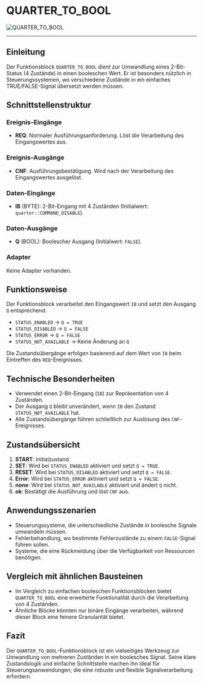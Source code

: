 # QUARTER_TO_BOOL

![QUARTER_TO_BOOL](https://github.com/user-attachments/assets/54e70428-fb9c-4586-942b-1d3eb3c5b55e)

* * * * * * * * * *
## Einleitung
Der Funktionsblock `QUARTER_TO_BOOL` dient zur Umwandlung eines 2-Bit-Status (4 Zustände) in einen booleschen Wert. Er ist besonders nützlich in Steuerungssystemen, wo verschiedene Zustände in ein einfaches TRUE/FALSE-Signal übersetzt werden müssen.

## Schnittstellenstruktur

### **Ereignis-Eingänge**
- **REQ**: Normaler Ausführungsanforderung. Löst die Verarbeitung des Eingangswertes aus.

### **Ereignis-Ausgänge**
- **CNF**: Ausführungsbestätigung. Wird nach der Verarbeitung des Eingangswertes ausgelöst.

### **Daten-Eingänge**
- **IB** (BYTE): 2-Bit-Eingang mit 4 Zuständen (Initialwert: `quarter::COMMAND_DISABLE`).

### **Daten-Ausgänge**
- **Q** (BOOL): Boolescher Ausgang (Initialwert: `FALSE`).

### **Adapter**
Keine Adapter vorhanden.

## Funktionsweise
Der Funktionsblock verarbeitet den Eingangswert `IB` und setzt den Ausgang `Q` entsprechend:
- `STATUS_ENABLED` → `Q = TRUE`
- `STATUS_DISABLED` → `Q = FALSE`
- `STATUS_ERROR` → `Q = FALSE`
- `STATUS_NOT_AVAILABLE` → Keine Änderung an `Q`

Die Zustandsübergänge erfolgen basierend auf dem Wert von `IB` beim Eintreffen des `REQ`-Ereignisses.

## Technische Besonderheiten
- Verwendet einen 2-Bit-Eingang (`IB`) zur Repräsentation von 4 Zuständen.
- Der Ausgang `Q` bleibt unverändert, wenn `IB` den Zustand `STATUS_NOT_AVAILABLE` hat.
- Alle Zustandsübergänge führen schließlich zur Auslösung des `CNF`-Ereignisses.

## Zustandsübersicht
1. **START**: Initialzustand.
2. **SET**: Wird bei `STATUS_ENABLED` aktiviert und setzt `Q = TRUE`.
3. **RESET**: Wird bei `STATUS_DISABLED` aktiviert und setzt `Q = FALSE`.
4. **Error**: Wird bei `STATUS_ERROR` aktiviert und setzt `Q = FALSE`.
5. **none**: Wird bei `STATUS_NOT_AVAILABLE` aktiviert und ändert `Q` nicht.
6. **ok**: Bestätigt die Ausführung und löst `CNF` aus.

## Anwendungsszenarien
- Steuerungssysteme, die unterschiedliche Zustände in boolesche Signale umwandeln müssen.
- Fehlerbehandlung, wo bestimmte Fehlerzustände zu einem `FALSE`-Signal führen sollen.
- Systeme, die eine Rückmeldung über die Verfügbarkeit von Ressourcen benötigen.

## Vergleich mit ähnlichen Bausteinen
- Im Vergleich zu einfachen booleschen Funktionsblöcken bietet `QUARTER_TO_BOOL` eine erweiterte Funktionalität durch die Verarbeitung von 4 Zuständen.
- Ähnliche Blöcke könnten nur binäre Eingänge verarbeiten, während dieser Block eine feinere Granularität bietet.

## Fazit
Der `QUARTER_TO_BOOL`-Funktionsblock ist ein vielseitiges Werkzeug zur Umwandlung von mehreren Zuständen in ein boolesches Signal. Seine klare Zustandslogik und einfache Schnittstelle machen ihn ideal für Steuerungsanwendungen, die eine robuste und flexible Signalverarbeitung erfordern.
